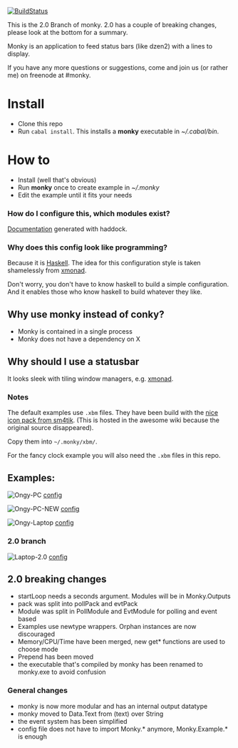[![BuildStatus](https://travis-ci.org/monky-hs/monky.svg?branch=master)](https://travis-ci.org/monky-hs/monky)

This is the 2.0 Branch of monky. 2.0 has a couple of breaking changes, please look at the bottom for a summary.

Monky is an application to feed status bars (like dzen2) with a lines to display.

If you have any more questions or suggestions, come and join us (or rather me) on freenode at #monky.

# Install
 * Clone this repo
 * Run `cabal install`. This installs a **monky** executable in *~/.cabal/bin*.

# How to
 * Install (well that's obvious)
 * Run **monky** once to create example in *~/.monky*
 * Edit the example until it fits your needs
 
### How do I configure this, which modules exist?
[Documentation](http://monky-hs.github.io/index.html) generated with haddock.
   
### Why does this config look like programming?
Because it is [Haskell](https://www.haskell.org/). The idea for this configuration style is taken shamelessly from [xmonad](http://xmonad.org/).

Don't worry, you don't have to know haskell to build a simple configuration.
And it enables those who know haskell to build whatever they like.


## Why use monky instead of conky?

* Monky is contained in a single process
* Monky does not have a dependency on X

## Why should I use a statusbar

It looks sleek with tiling window managers, e.g. [xmonad](http://xmonad.org/).

### Notes

The default examples use `.xbm` files.
They have been build with the 
[nice icon pack from sm4tik](http://awesome.naquadah.org/wiki/Nice_Icons). (This
is hosted in the awesome wiki because the original source disappeared).

Copy them into `~/.monky/xbm/`.

For the fancy clock example you will also need the `.xbm` files in this repo.


## Examples:

![Ongy-PC](http://i.imgur.com/Jvdx4jy.png?1)
[config](http://lpaste.net/143261)

![Ongy-PC-NEW](http://i.imgur.com/oWzP924.png?1)
[config](http://lpaste.net/146044)

![Ongy-Laptop](http://i.imgur.com/EzHD3re.png?1)
[config](http://lpaste.net/143262)

### 2.0 branch

![Laptop-2.0](http://imgur.com/nQQ9ywX?1)
[config](http://lpaste.net/170301)

## 2.0 breaking changes
 * startLoop needs a seconds argument. Modules will be in Monky.Outputs
 * pack was split into pollPack and evtPack
 * Module was split in PollModule and EvtModule for polling and event based
 * Examples use newtype wrappers. Orphan instances are now discouraged
 * Memory/CPU/Time have been merged, new get\* functions are used to choose mode
 * Prepend has been moved
 * the executable that's compiled by monky has been renamed to monky.exe to avoid confusion

### General changes
 * monky is now more modular and has an internal output datatype
 * monky moved to Data.Text from (text) over String
 * the event system has been simplified
 * config file does not have to import Monky.\* anymore, Monky.Example.\* is enough
